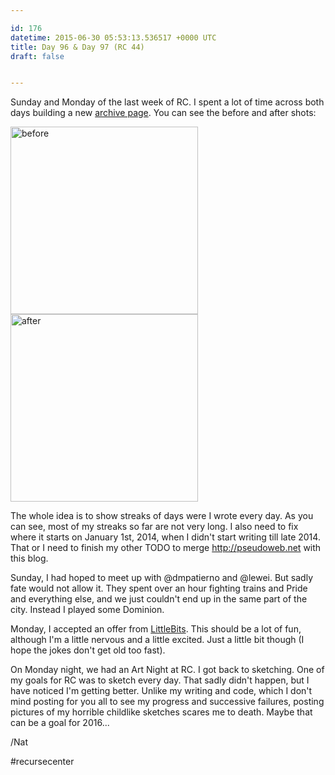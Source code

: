 ```yaml
---

id: 176
datetime: 2015-06-30 05:53:13.536517 +0000 UTC
title: Day 96 & Day 97 (RC 44)
draft: false


---
```


Sunday and Monday of the last week of RC. I spent a lot of time across both days building a new [archive page](https://writing.natwelch.com/archives). You can see the before and after shots:

<a href="http://cl.natw.me/boge"><img src="https://s3.amazonaws.com/f.cl.ly/items/2I2I2K1X121X2j2y2s07/da0efbc5-4e45-48eb-9eae-ab78e559e363.png" alt="before" width=300></a><a href="http://cl.natw.me/bohH"><img src="https://s3.amazonaws.com/f.cl.ly/items/2E0j2s2b2u001m2a3j0u/c634c5c9-dfbb-4987-a2d4-fb0994694402.png" alt="after" width=300></a>

The whole idea is to show streaks of days were I wrote every day. As you can see, most of my streaks so far are not very long. I also need to fix where it starts on January 1st, 2014, when I didn't start writing till late 2014. That or I need to finish my other TODO to merge http://pseudoweb.net with this blog.

Sunday, I had hoped to meet up with @dmpatierno and @lewei. But sadly fate would not allow it. They spent over an hour fighting trains and Pride and everything else, and we just couldn't end up in the same part of the city. Instead I played some Dominion.

Monday, I accepted an offer from [LittleBits](http://littlebits.cc). This should be a lot of fun, although I'm a little nervous and a little excited. Just a little bit though (I hope the jokes don't get old too fast).

On Monday night, we had an Art Night at RC. I got back to sketching. One of my goals for RC was to sketch every day. That sadly didn't happen, but I have noticed I'm getting better. Unlike my writing and code, which I don't mind posting for you all to see my progress and successive failures, posting pictures of my horrible childlike sketches scares me to death. Maybe that can be a goal for 2016...

/Nat

#recursecenter


